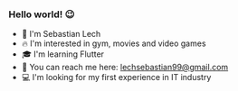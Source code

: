### Hello world! 😉
- 👊 I'm Sebastian Lech
- 🔥 I'm interested in gym, movies and video games
- 🎓 I'm learning Flutter
- 🔎 You can reach me here: <a href="mailto:lechsebastian99@gmail.com">lechsebastian99@gmail.com</a>
- 💻 I'm looking for my first experience in IT industry
